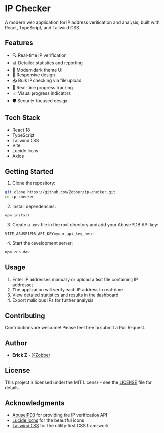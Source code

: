 # IP Checker

A modern web application for IP address verification and analysis, built with React, TypeScript, and Tailwind CSS.

## Features

- 🔍 Real-time IP verification
- 📊 Detailed statistics and reporting
- 🎨 Modern dark theme UI
- 📱 Responsive design
- 📤 Bulk IP checking via file upload
- 🔄 Real-time progress tracking
- 📈 Visual progress indicators
- 🛡️ Security-focused design

## Tech Stack

- React 18
- TypeScript
- Tailwind CSS
- Vite
- Lucide Icons
- Axios

## Getting Started

1. Clone the repository:
```bash
git clone https://github.com/Zobber/ip-checker.git
cd ip-checker
```

2. Install dependencies:
```bash
npm install
```

3. Create a `.env` file in the root directory and add your AbuseIPDB API key:
```env
VITE_ABUSEIPDB_API_KEY=your_api_key_here
```

4. Start the development server:
```bash
npm run dev
```

## Usage

1. Enter IP addresses manually or upload a text file containing IP addresses
2. The application will verify each IP address in real-time
3. View detailed statistics and results in the dashboard
4. Export malicious IPs for further analysis

## Contributing

Contributions are welcome! Please feel free to submit a Pull Request.

## Author

- **Erick Z** - [@Zobber](https://github.com/Zobber)

## License

This project is licensed under the MIT License - see the [LICENSE](LICENSE) file for details.

## Acknowledgments

- [AbuseIPDB](https://www.abuseipdb.com/) for providing the IP verification API
- [Lucide Icons](https://lucide.dev/) for the beautiful icons
- [Tailwind CSS](https://tailwindcss.com/) for the utility-first CSS framework 